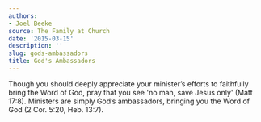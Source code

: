 ```yaml
---
authors:
- Joel Beeke
source: The Family at Church
date: '2015-03-15'
description: ''
slug: gods-ambassadors
title: God's Ambassadors
---
```

Though you should deeply appreciate your minister’s efforts to faithfully bring the Word of God, pray that you see 'no man, save Jesus only' (Matt 17:8). Ministers are simply God’s ambassadors, bringing you the Word of God (2 Cor. 5:20, Heb. 13:7).


